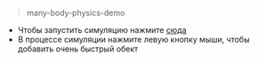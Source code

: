 > many-body-physics-demo
- Чтобы запустить симуляцию нажмите [сюда](https://rawgit.com/meta1-heart/many-body-physics-demo/master/index.html)
- В процессе симуляции нажмите левую кнопку мыши, чтобы добавить очень быстрый обект
